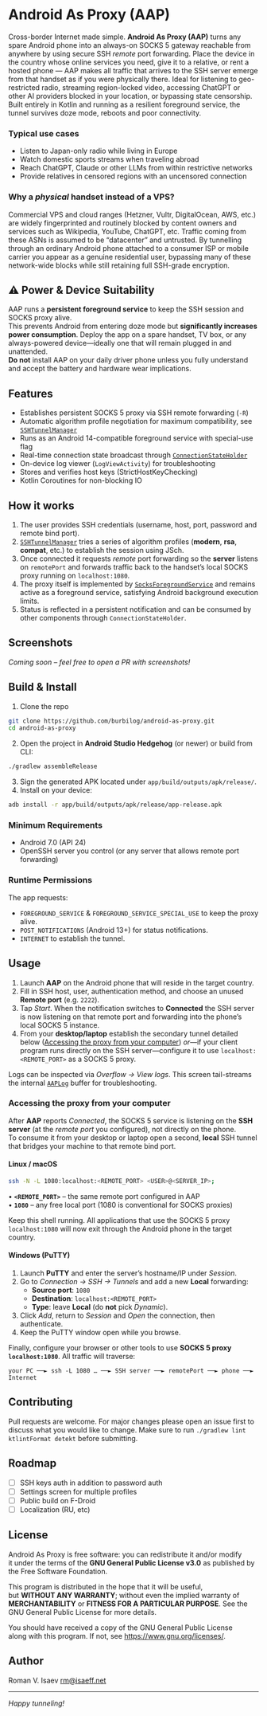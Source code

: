 # Android As Proxy (AAP)

Cross-border Internet made simple. **Android As Proxy (AAP)** turns any spare Android phone into an always-on SOCKS 5 gateway reachable from anywhere by using secure SSH *remote* port forwarding. Place the device in the country whose online services you need, give it to a relative, or rent a hosted phone — AAP makes all traffic that arrives to the SSH server emerge from that handset as if you were physically there. Ideal for listening to geo-restricted radio, streaming region-locked video, accessing ChatGPT or other AI providers blocked in your location, or bypassing state censorship.
Built entirely in Kotlin and running as a resilient foreground service, the tunnel survives doze mode, reboots and poor connectivity.

### Typical use cases
- Listen to Japan-only radio while living in Europe
- Watch domestic sports streams when traveling abroad
- Reach ChatGPT, Claude or other LLMs from within restrictive networks
- Provide relatives in censored regions with an uncensored connection

### Why a *physical* handset instead of a VPS?
Commercial VPS and cloud ranges (Hetzner, Vultr, DigitalOcean, AWS, etc.) are widely fingerprinted and routinely blocked by content owners and services such as Wikipedia, YouTube, ChatGPT, etc. Traffic coming from these ASNs is assumed to be “datacenter” and untrusted.
By tunnelling through an ordinary Android phone attached to a consumer ISP or mobile carrier you appear as a genuine residential user, bypassing many of these network-wide blocks while still retaining full SSH-grade encryption.

## ⚠️ Power & Device Suitability

AAP runs a **persistent foreground service** to keep the SSH session and SOCKS proxy alive.  
This prevents Android from entering doze mode but **significantly increases power
consumption**. Deploy the app on a spare handset, TV box, or any always-powered
device—ideally one that will remain plugged in and unattended.  
**Do not** install AAP on your daily driver phone unless you fully understand and
accept the battery and hardware wear implications.
## Features

- Establishes persistent SOCKS 5 proxy via SSH remote forwarding (`-R`)  
- Automatic algorithm profile negotiation for maximum compatibility, see [`SSHTunnelManager`](app/src/main/java/net/isaeff/android/asproxy/SSHTunnelManager.kt:14)  
- Runs as an Android 14-compatible foreground service with special-use flag  
- Real-time connection state broadcast through [`ConnectionStateHolder`](app/src/main/java/net/isaeff/android/asproxy/ConnectionStateHolder.kt:1)  
- On-device log viewer (`LogViewActivity`) for troubleshooting  
- Stores and verifies host keys (StrictHostKeyChecking)  
- Kotlin Coroutines for non-blocking IO  

## How it works

1. The user provides SSH credentials (username, host, port, password and remote bind port).  
2. [`SSHTunnelManager`](app/src/main/java/net/isaeff/android/asproxy/SSHTunnelManager.kt:14) tries a series of algorithm profiles (**modern**, **rsa**, **compat**, etc.) to establish the session using JSch.  
3. Once connected it requests *remote* port forwarding so the **server** listens on `remotePort` and forwards traffic back to the handset’s local SOCKS proxy running on `localhost:1080`.  
4. The proxy itself is implemented by [`SocksForegroundService`](app/src/main/java/net/isaeff/android/asproxy/SocksForegroundService.kt:1) and remains active as a foreground service, satisfying Android background execution limits.  
5. Status is reflected in a persistent notification and can be consumed by other components through `ConnectionStateHolder`.  

## Screenshots

*Coming soon – feel free to open a PR with screenshots!*

## Build & Install

1. Clone the repo  
```bash
git clone https://github.com/burbilog/android-as-proxy.git
cd android-as-proxy
```
2. Open the project in **Android Studio Hedgehog** (or newer) or build from CLI:  
```bash
./gradlew assembleRelease
```
3. Sign the generated APK located under `app/build/outputs/apk/release/`.  
4. Install on your device:  
```bash
adb install -r app/build/outputs/apk/release/app-release.apk
```

### Minimum Requirements

- Android 7.0 (API 24)  
- OpenSSH server you control (or any server that allows remote port forwarding)  

### Runtime Permissions

The app requests:  

- `FOREGROUND_SERVICE` & `FOREGROUND_SERVICE_SPECIAL_USE` to keep the proxy alive.  
- `POST_NOTIFICATIONS` (Android 13+) for status notifications.  
- `INTERNET` to establish the tunnel.  

## Usage

1. Launch **AAP** on the Android phone that will reside in the target country.
2. Fill in SSH host, user, authentication method, and choose an unused **Remote port** (e.g. `2222`).
3. Tap *Start*. When the notification switches to **Connected** the SSH server is now listening on that remote port and forwarding into the phone’s local SOCKS 5 instance.
4. From your **desktop/laptop** establish the secondary tunnel detailed below ([Accessing the proxy from your computer](#accessing-the-proxy-from-your-computer)) *or*—if your client program runs directly on the SSH server—configure it to use `localhost:<REMOTE_PORT>` as a SOCKS 5 proxy.

Logs can be inspected via *Overflow → View logs*. This screen tail-streams the internal [`AAPLog`](app/src/main/java/net/isaeff/android/asproxy/AAPLog.kt:1) buffer for troubleshooting.

### Accessing the proxy from your computer

After **AAP** reports *Connected*, the SOCKS 5 service is listening on the **SSH server** (at the *remote port* you configured), not directly on the phone.  
To consume it from your desktop or laptop open a second, **local** SSH tunnel that bridges your machine to that remote bind port.

#### Linux / macOS

```bash
ssh -N -L 1080:localhost:<REMOTE_PORT> <USER>@<SERVER_IP>;
```

• **`<REMOTE_PORT>`** – the same remote port configured in AAP  
• **`1080`** – any free local port (1080 is conventional for SOCKS proxies)

Keep this shell running. All applications that use the SOCKS 5 proxy `localhost:1080` will now exit through the Android phone in the target country.

#### Windows (PuTTY)

1. Launch **PuTTY** and enter the server’s hostname/IP under *Session*.  
2. Go to *Connection → SSH → Tunnels* and add a new **Local** forwarding:  
   * **Source port**: `1080`  
   * **Destination**: `localhost:<REMOTE_PORT>`  
   * **Type**: leave **Local** (do **not** pick *Dynamic*).  
3. Click *Add*, return to *Session* and *Open* the connection, then authenticate.  
4. Keep the PuTTY window open while you browse.

Finally, configure your browser or other tools to use **SOCKS 5 proxy `localhost:1080`**. All traffic will traverse:

```
your PC ──► ssh -L 1080 … ──► SSH server ──► remotePort ──► phone ──► Internet
```
## Contributing

Pull requests are welcome. For major changes please open an issue first to discuss what you would like to change. Make sure to run `./gradlew lint ktlintFormat detekt` before submitting.

## Roadmap

- [ ] SSH keys auth in addition to password auth
- [ ] Settings screen for multiple profiles  
- [ ] Public build on F-Droid  
- [ ] Localization (RU, etc)  

## License

Android As Proxy is free software: you can redistribute it and/or modify  
it under the terms of the **GNU General Public License v3.0** as published by  
the Free Software Foundation.

This program is distributed in the hope that it will be useful,  
but **WITHOUT ANY WARRANTY**; without even the implied warranty of  
**MERCHANTABILITY** or **FITNESS FOR A PARTICULAR PURPOSE**.  See the  
GNU General Public License for more details.

You should have received a copy of the GNU General Public License  
along with this program. If not, see <https://www.gnu.org/licenses/>.

## Author

Roman V. Isaev <rm@isaeff.net>

---
*Happy tunneling!*
